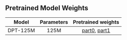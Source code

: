 ## Pretrained Model Weights
| Model    | Parameters |                                                                                                                                                                   Pretrained weights                                                                                                                                                                   |
|----------|:----------:|:------------------------------------------------------------------------------------------------------------------------------------------------------------------------------------------------------------------------------------------------------------------------------------------------------------------------------------------------------:|
| DPT-125M |    125M    |                                                                                       [part0](https://dl.fbaipublicfiles.com/opt/v1_20220502/125m/reshard-model_part-0.pt), [part1](https://dl.fbaipublicfiles.com/opt/v1_20220502/125m/reshard-model_part-1.pt)                                                                                       |
